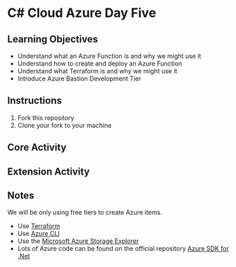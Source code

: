 # C# Cloud Azure Day Five

## Learning Objectives

- Understand what an Azure Function is and why we might use it
- Understand how to create and deploy an Azure Function
- Understand what Terraform is and why we might use it
- Introduce Azure Bastion Development Tier

## Instructions

1. Fork this repository
2. Clone your fork to your machine

## Core Activity

## Extension Activity

## Notes

We will be only using free tiers to create Azure items.

- Use [Terraform](https://developer.hashicorp.com/terraform/install)
- Use [Azure CLI](https://learn.microsoft.com/en-us/cli/azure/install-azure-cli)
- Use the [Microsoft Azure Storage Explorer](https://azure.microsoft.com/en-us/products/storage/storage-explorer/)
- Lots of Azure code can be found on the official repository [Azure SDK for .Net](https://github.com/Azure/azure-sdk-for-net)
